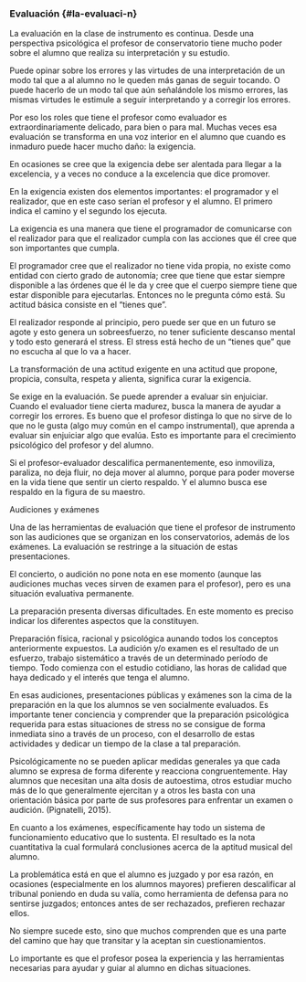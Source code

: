### Evaluación {#la-evaluaci-n}

La evaluación en la clase de instrumento es continua. Desde una perspectiva psicológica el profesor de conservatorio tiene mucho poder sobre el alumno que realiza su interpretación y su estudio.

Puede opinar sobre los errores y las virtudes de una interpretación  de un modo tal que a al alumno no le queden más ganas de seguir tocando. O puede hacerlo de un modo tal que aún señalándole los mismo errores, las mismas virtudes le estimule a seguir interpretando y a corregir los errores.

Por eso los roles que tiene el profesor como evaluador es extraordinariamente delicado, para bien o para mal. Muchas veces esa evaluación se transforma en una voz interior en el alumno que cuando es inmaduro puede hacer mucho daño: la exigencia.

En ocasiones se cree que la exigencia debe ser alentada para llegar a la excelencia, y a veces no conduce a la excelencia que dice promover.

En la exigencia existen dos elementos importantes: el programador y  el realizador, que en este caso serían el profesor y el alumno. El primero indica el camino y el segundo los ejecuta.

La exigencia es una manera que tiene el programador de comunicarse con el realizador para que el realizador cumpla con las acciones que él cree que son importantes que cumpla.

El programador cree que el realizador no tiene vida propia, no existe como entidad con cierto grado de autonomía; cree que tiene que estar siempre disponible a las órdenes que él le da y cree que el cuerpo siempre tiene que estar disponible para ejecutarlas. Entonces no le pregunta cómo está. Su actitud básica consiste en el “tienes que”.

El realizador responde al principio, pero puede ser que en un futuro se agote y esto genera un sobreesfuerzo, no tener suficiente descanso mental y todo esto generará el stress. El stress está hecho de un “tienes que” que no escucha al que lo va a hacer.

La transformación de una actitud exigente en una actitud que propone, propicia, consulta, respeta y alienta, significa curar la exigencia.

Se exige en la evaluación. Se puede aprender a evaluar sin enjuiciar. Cuando el evaluador tiene cierta madurez,  busca la manera de ayudar a corregir los errores. Es bueno que el profesor distinga lo que no sirve de lo que no le gusta \(algo muy común en el campo instrumental\), que aprenda a evaluar sin enjuiciar algo que evalúa. Esto es importante para el crecimiento psicológico del profesor y del alumno.

Si el profesor-evaluador descalifica permanentemente, eso inmoviliza, paraliza, no deja fluir, no deja mover al alumno, porque para poder moverse en la vida tiene que sentir un cierto respaldo. Y el alumno busca ese respaldo en la figura de su maestro.

Audiciones y exámenes

Una de las herramientas de evaluación que tiene el profesor de instrumento son las audiciones que se organizan en los conservatorios, además de los exámenes. La evaluación se restringe a la situación de estas presentaciones.

El concierto, o audición no pone nota en ese momento \(aunque las audiciones muchas veces sirven de examen para el profesor\), pero es una situación evaluativa permanente.

La preparación presenta diversas dificultades. En este momento es preciso indicar los diferentes aspectos que la constituyen.

Preparación física, racional y psicológica aunando todos los conceptos anteriormente expuestos. La audición y/o examen es el resultado de un esfuerzo, trabajo sistemático a través de un determinado período de tiempo. Todo comienza con el estudio cotidiano, las horas de calidad que haya dedicado y el interés que tenga el alumno.

En esas audiciones, presentaciones públicas y exámenes son la cima de la preparación en la que los alumnos se ven socialmente evaluados. Es importante tener conciencia  y comprender que la preparación psicológica requerida para estas situaciones de stress no se consigue de forma inmediata sino a través de un proceso, con el desarrollo de estas actividades y dedicar un tiempo de la clase a tal preparación.

Psicológicamente no se pueden aplicar medidas generales ya que cada alumno se expresa de forma diferente y reacciona congruentemente. Hay alumnos que necesitan una alta dosis de autoestima, otros estudiar mucho más de lo que generalmente ejercitan y a otros les basta con una orientación básica por parte de sus profesores para enfrentar un examen o audición. \(Pignatelli, 2015\).

En cuanto a los exámenes, específicamente hay todo un sistema de funcionamiento educativo que lo sustenta. El resultado es la nota cuantitativa la cual formulará conclusiones acerca de la aptitud musical del alumno.

La problemática está en que el alumno es juzgado y por esa razón, en ocasiones \(especialmente en los alumnos mayores\) prefieren descalificar al tribunal poniendo en duda su valía, como herramienta de defensa para no sentirse juzgados; entonces antes de ser rechazados, prefieren rechazar ellos.

No siempre sucede esto, sino que muchos comprenden que es una parte del camino que hay que transitar y la aceptan sin cuestionamientos.

Lo importante es que el profesor posea la experiencia y las herramientas necesarias para ayudar y guiar al alumno en dichas situaciones.

